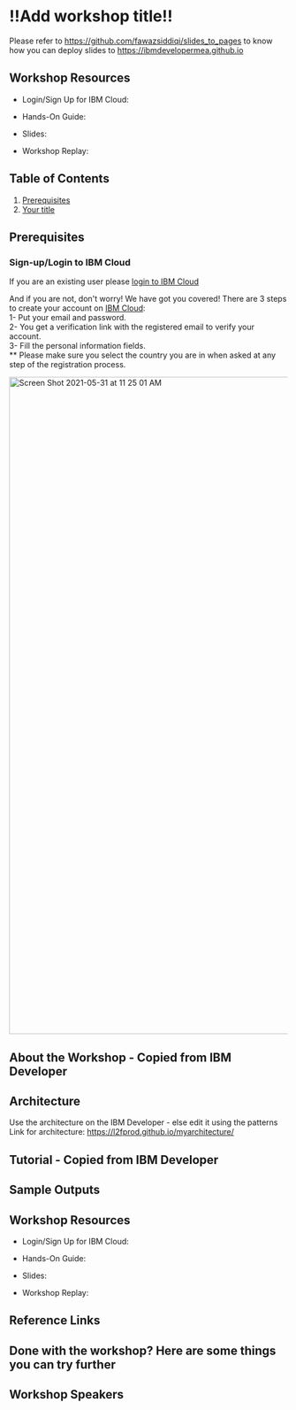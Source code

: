 # !!Add workshop title!!

Please refer to https://github.com/fawazsiddiqi/slides_to_pages to know how you can deploy slides to https://ibmdevelopermea.github.io

## Workshop Resources

- Login/Sign Up for IBM Cloud: <Link>
  
- Hands-On Guide: <Link>

- Slides: <Link>

- Workshop Replay: <Link>

## Table of Contents
1. [Prerequisites](#Prerequisites)
1. [Your title](#Your-title)  
  
## Prerequisites
  
### **Sign-up/Login to IBM Cloud**

If you are an existing user please [login to IBM Cloud](<PUT TRACK LINK HERE>)

And if you are not, don't worry! We have got you covered! There are 3 steps to create your account on [IBM Cloud](<PUT TRACK LINK HERE>): <br>
1- Put your email and password. <br>
2- You get a verification link with the registered email to verify your account. <br>
3- Fill the personal information fields. <br>
** Please make sure you select the country you are in when asked at any step of the registration process.
  
<img width="1188" alt="Screen Shot 2021-05-31 at 11 25 01 AM" src="https://user-images.githubusercontent.com/15332386/120156441-0769d980-c203-11eb-8cb3-29f4a8d5616a.png">


## About the Workshop - Copied from IBM Developer

## Architecture 
  
  Use the architecture on the IBM Developer - else edit it using the patterns 
  Link for architecture: https://l2fprod.github.io/myarchitecture/ 

## Tutorial - Copied from IBM Developer

## Sample Outputs

## Workshop Resources

- Login/Sign Up for IBM Cloud: <Link>

- Hands-On Guide: <Link>

- Slides: <Link>

- Workshop Replay: <Link>


## Reference Links
  
## Done with the workshop? Here are some things you can try further

## Workshop Speakers
